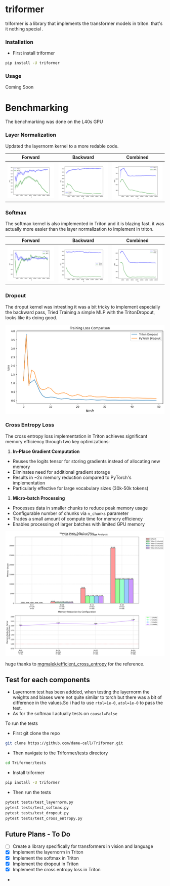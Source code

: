 # triformer

triformer is a library that implements the transformer models in triton.
that's it nothing special .


### Installation 
- First install triformer 
```bash
pip install -U triformer
```
### Usage 

Coming Soon 

# Benchmarking 
The benchmarking was done on the L40s GPU 

### Layer Normalization

Updated the layernorm kernel to a more redable code.

| Forward | Backward | Combined |
|---------|----------|----------|
| ![LayerNorm Forward Performance](triformer/images/layernorm-forward.png) | ![LayerNorm Backward Performance](triformer/images/layernorm-backward.png) | ![LayerNorm Combined Performance](triformer/images/layernorm-combined.png) |




### Softmax
The softmax kernel is also implemented in Triton and it is blazing fast. it was actually more easier than the layer normalization to implement in triton.


| Forward | Backward | Combined |
|---------|----------|----------|
| ![Softmax Forward Performance](triformer/images/softmax-forward.png) | ![Softmax Backward Performance](triformer/images/softmax-backward.png) | ![Softmax Combined Performance](triformer/images/softmax-combined.png) |

### Dropout
The droput kernel was intresting it was a bit tricky to implement especially the backward pass,
Tried Training a simple MLP with the TritonDropout, looks like its doing good.

![Dropout Performance](triformer/images/dropout.png)


### Cross Entropy Loss

The cross entropy loss implementation in Triton achieves significant memory efficiency through two key optimizations:

1. **In-Place Gradient Computation**
- Reuses the logits tensor for storing gradients instead of allocating new memory
- Eliminates need for additional gradient storage
- Results in ~2x memory reduction compared to PyTorch's implementation
- Particularly effective for large vocabulary sizes (30k-50k tokens)

1. **Micro-batch Processing**
- Processes data in smaller chunks to reduce peak memory usage
- Configurable number of chunks via `n_chunks` parameter
- Trades a small amount of compute time for memory efficiency
- Enables processing of larger batches with limited GPU memory

![CrossEntropyLoss Performance](triformer/images/memory_benchmark.png)
 
 huge thanks to [mgmalek/efficient_cross_entropy](https://github.com/mgmalek/efficient_cross_entropy) for the reference.

## Test for each components 
-  Layernorm test has been addded, when testing the layernorm the weights and biases were not quite similar to torch but there was a bit of difference in the values.So i had to use  `rtol=1e-0`, `atol=1e-0` to pass the test.
-  As for the softmax I actually tests on `causal=False`
  

To run the tests 

- First git clone the repo 
```bash 
git clone https://github.com/dame-cell/Triformer.git
```
- Then navigate to the Triformer/tests directory 
```bash
cd Triformer/tests
```
- Install triformer
```bash
pip install -U triformer
```
- Then run the tests 
```bash
pytest tests/test_layernorm.py
pytest tests/test_softmax.py
pytest tests/test_dropout.py
pytest tests/test_cross_entropy.py
```

## Future Plans - To Do
- [ ] Create a library specifically for transformers in vision and language
- [x] Implement the layernorm in Triton 
- [x] Implement the softmax in Triton 
- [x] Implement the dropout in Triton
- [x] Implement the cross entropy loss in Triton
- 
